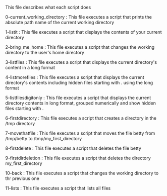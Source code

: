  This file describes what each script does

0-current_working_directory :
This file executes a script that prints the absolute path name of the current working directory

1-listit :
This file executes a script that displays the contents of your current directory

2-bring_me_home :
This file executes a script that changes the working directory to the user's home directory

3-listfiles :
This file executes a script that displays the current directory's content in a long format

4-listmorefiles :
This file executes a script that displays the current directory's contents including hidden files starting with . using the long format

5-listfilesdigitonly :
This file executes a script that displays the current directory contents in long format, grouped numerically and show hidden files starting with .

6-firstdirectory :
This file executes a script that creates a directory in the /tmp directory

7-movethatfile :
This file executes a script that moves the file betty from /tmp/betty to /tmp/my_first_directory

8-firstdelete :
This file executes a script that deletes the file betty

9-firstdirdeletion :
This file executes a script that deletes the directory my_first_directory

10-back :
This file executes a script that changes the working directory to thr previous one

11-lists :
This file executes a script that lists all files
